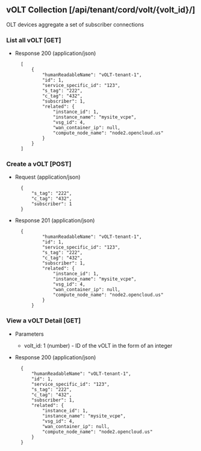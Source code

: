 ## vOLT Collection [/api/tenant/cord/volt/{volt_id}/]

OLT devices aggregate a set of subscriber connections

### List all vOLT [GET]

+ Response 200 (application/json)

        [
            {
                "humanReadableName": "vOLT-tenant-1",
                "id": 1,
                "service_specific_id": "123",
                "s_tag": "222",
                "c_tag": "432",
                "subscriber": 1,
                "related": {
                    "instance_id": 1,
                    "instance_name": "mysite_vcpe",
                    "vsg_id": 4,
                    "wan_container_ip": null,
                    "compute_node_name": "node2.opencloud.us"
                }
            }
        ]

### Create a vOLT [POST]

+ Request (application/json)

        {
            "s_tag": "222",
            "c_tag": "432",
            "subscriber": 1
        }

+ Response 201 (application/json)

        {
                "humanReadableName": "vOLT-tenant-1",
                "id": 1,
                "service_specific_id": "123",
                "s_tag": "222",
                "c_tag": "432",
                "subscriber": 1,
                "related": {
                    "instance_id": 1,
                    "instance_name": "mysite_vcpe",
                    "vsg_id": 4,
                    "wan_container_ip": null,
                    "compute_node_name": "node2.opencloud.us"
                }
            }

### View a vOLT Detail [GET]

+ Parameters
    + volt_id: 1 (number) - ID of the vOLT in the form of an integer

+ Response 200 (application/json)

        {
            "humanReadableName": "vOLT-tenant-1",
            "id": 1,
            "service_specific_id": "123",
            "s_tag": "222",
            "c_tag": "432",
            "subscriber": 1,
            "related": {
                "instance_id": 1,
                "instance_name": "mysite_vcpe",
                "vsg_id": 4,
                "wan_container_ip": null,
                "compute_node_name": "node2.opencloud.us"
            }
        }
